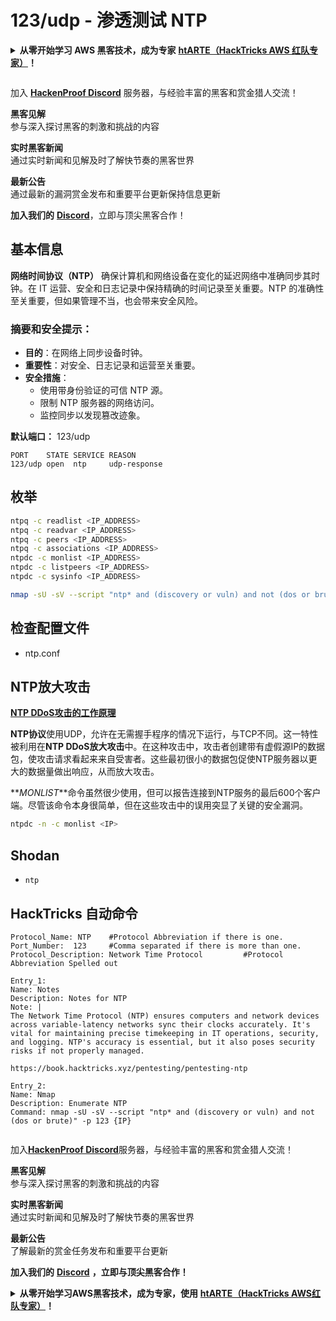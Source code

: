# 123/udp - 渗透测试 NTP

<details>

<summary><strong>从零开始学习 AWS 黑客技术，成为专家</strong> <a href="https://training.hacktricks.xyz/courses/arte"><strong>htARTE（HackTricks AWS 红队专家）</strong></a><strong>！</strong></summary>

支持 HackTricks 的其他方式：

* 如果您想看到您的**公司在 HackTricks 中做广告**或**下载 PDF 版的 HackTricks**，请查看[**订阅计划**](https://github.com/sponsors/carlospolop)!
* 获取[**官方 PEASS & HackTricks 商品**](https://peass.creator-spring.com)
* 探索[**PEASS 家族**](https://opensea.io/collection/the-peass-family)，我们的独家[**NFT**](https://opensea.io/collection/the-peass-family)收藏品
* **加入** 💬 [**Discord 群组**](https://discord.gg/hRep4RUj7f) 或 [**电报群组**](https://t.me/peass) 或在 **Twitter** 🐦 [**@carlospolopm**](https://twitter.com/hacktricks_live)** 上关注**我们。
* 通过向 [**HackTricks**](https://github.com/carlospolop/hacktricks) 和 [**HackTricks Cloud**](https://github.com/carlospolop/hacktricks-cloud) github 仓库提交 PR 来分享您的黑客技巧。

</details>

<figure><img src="../../.gitbook/assets/image (1) (3) (1).png" alt=""><figcaption></figcaption></figure>

加入 [**HackenProof Discord**](https://discord.com/invite/N3FrSbmwdy) 服务器，与经验丰富的黑客和赏金猎人交流！

**黑客见解**\
参与深入探讨黑客的刺激和挑战的内容

**实时黑客新闻**\
通过实时新闻和见解及时了解快节奏的黑客世界

**最新公告**\
通过最新的漏洞赏金发布和重要平台更新保持信息更新

**加入我们的** [**Discord**](https://discord.com/invite/N3FrSbmwdy)，立即与顶尖黑客合作！

## 基本信息

**网络时间协议（NTP）** 确保计算机和网络设备在变化的延迟网络中准确同步其时钟。在 IT 运营、安全和日志记录中保持精确的时间记录至关重要。NTP 的准确性至关重要，但如果管理不当，也会带来安全风险。

### 摘要和安全提示：
- **目的**：在网络上同步设备时钟。
- **重要性**：对安全、日志记录和运营至关重要。
- **安全措施**：
  - 使用带身份验证的可信 NTP 源。
  - 限制 NTP 服务器的网络访问。
  - 监控同步以发现篡改迹象。

**默认端口：** 123/udp
```
PORT    STATE SERVICE REASON
123/udp open  ntp     udp-response
```
## 枚举
```bash
ntpq -c readlist <IP_ADDRESS>
ntpq -c readvar <IP_ADDRESS>
ntpq -c peers <IP_ADDRESS>
ntpq -c associations <IP_ADDRESS>
ntpdc -c monlist <IP_ADDRESS>
ntpdc -c listpeers <IP_ADDRESS>
ntpdc -c sysinfo <IP_ADDRESS>
```

```bash
nmap -sU -sV --script "ntp* and (discovery or vuln) and not (dos or brute)" -p 123 <IP>
```
## 检查配置文件

* ntp.conf

## NTP放大攻击

[**NTP DDoS攻击的工作原理**](https://resources.infosecinstitute.com/network-time-protocol-ntp-threats-countermeasures/#gref)

**NTP协议**使用UDP，允许在无需握手程序的情况下运行，与TCP不同。这一特性被利用在**NTP DDoS放大攻击**中。在这种攻击中，攻击者创建带有虚假源IP的数据包，使攻击请求看起来来自受害者。这些最初很小的数据包促使NTP服务器以更大的数据量做出响应，从而放大攻击。

**_MONLIST_**命令虽然很少使用，但可以报告连接到NTP服务的最后600个客户端。尽管该命令本身很简单，但在这些攻击中的误用突显了关键的安全漏洞。
```bash
ntpdc -n -c monlist <IP>
```
## Shodan

* `ntp`

## HackTricks 自动命令
```
Protocol_Name: NTP    #Protocol Abbreviation if there is one.
Port_Number:  123     #Comma separated if there is more than one.
Protocol_Description: Network Time Protocol         #Protocol Abbreviation Spelled out

Entry_1:
Name: Notes
Description: Notes for NTP
Note: |
The Network Time Protocol (NTP) ensures computers and network devices across variable-latency networks sync their clocks accurately. It's vital for maintaining precise timekeeping in IT operations, security, and logging. NTP's accuracy is essential, but it also poses security risks if not properly managed.

https://book.hacktricks.xyz/pentesting/pentesting-ntp

Entry_2:
Name: Nmap
Description: Enumerate NTP
Command: nmap -sU -sV --script "ntp* and (discovery or vuln) and not (dos or brute)" -p 123 {IP}
```
<figure><img src="../../.gitbook/assets/image (1) (3) (1).png" alt=""><figcaption></figcaption></figure>

加入[**HackenProof Discord**](https://discord.com/invite/N3FrSbmwdy)服务器，与经验丰富的黑客和赏金猎人交流！

**黑客见解**\
参与深入探讨黑客的刺激和挑战的内容

**实时黑客新闻**\
通过实时新闻和见解及时了解快节奏的黑客世界

**最新公告**\
了解最新的赏金任务发布和重要平台更新

**加入我们的** [**Discord**](https://discord.com/invite/N3FrSbmwdy) **，立即与顶尖黑客合作！**

<details>

<summary><strong>从零开始学习AWS黑客技术，成为专家，使用</strong> <a href="https://training.hacktricks.xyz/courses/arte"><strong>htARTE（HackTricks AWS红队专家）</strong></a><strong>！</strong></summary>

支持HackTricks的其他方式：

* 如果您想看到您的**公司在HackTricks中做广告**或**下载PDF格式的HackTricks**，请查看[**订阅计划**](https://github.com/sponsors/carlospolop)!
* 获取[**官方PEASS & HackTricks周边产品**](https://peass.creator-spring.com)
* 探索[**PEASS家族**](https://opensea.io/collection/the-peass-family)，我们的独家[**NFTs**](https://opensea.io/collection/the-peass-family)收藏品
* **加入** 💬 [**Discord群**](https://discord.gg/hRep4RUj7f) 或 [**电报群**](https://t.me/peass) 或在**Twitter**上关注我们 🐦 [**@carlospolopm**](https://twitter.com/hacktricks_live)**。**
* 通过向[**HackTricks**](https://github.com/carlospolop/hacktricks)和[**HackTricks Cloud**](https://github.com/carlospolop/hacktricks-cloud) github仓库提交PR来分享您的黑客技巧。

</details>
